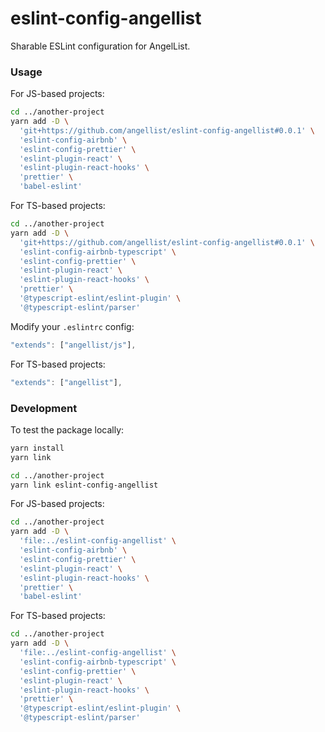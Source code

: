 # eslint-config-angellist

Sharable ESLint configuration for AngelList.

### Usage

For JS-based projects:

```sh
cd ../another-project
yarn add -D \
  'git+https://github.com/angellist/eslint-config-angellist#0.0.1' \
  'eslint-config-airbnb' \
  'eslint-config-prettier' \
  'eslint-plugin-react' \
  'eslint-plugin-react-hooks' \
  'prettier' \
  'babel-eslint'
```

For TS-based projects:

```sh
cd ../another-project
yarn add -D \
  'git+https://github.com/angellist/eslint-config-angellist#0.0.1' \
  'eslint-config-airbnb-typescript' \
  'eslint-config-prettier' \
  'eslint-plugin-react' \
  'eslint-plugin-react-hooks' \
  'prettier' \
  '@typescript-eslint/eslint-plugin' \
  '@typescript-eslint/parser'
```

Modify your `.eslintrc` config:

```js
"extends": ["angellist/js"],
```

For TS-based projects:


```js
"extends": ["angellist"],
```


### Development

To test the package locally:

```sh
yarn install
yarn link

cd ../another-project
yarn link eslint-config-angellist
```

For JS-based projects:

```sh
cd ../another-project
yarn add -D \
  'file:../eslint-config-angellist' \
  'eslint-config-airbnb' \
  'eslint-config-prettier' \
  'eslint-plugin-react' \
  'eslint-plugin-react-hooks' \
  'prettier' \
  'babel-eslint'
```

For TS-based projects:

```sh
cd ../another-project
yarn add -D \
  'file:../eslint-config-angellist' \
  'eslint-config-airbnb-typescript' \
  'eslint-config-prettier' \
  'eslint-plugin-react' \
  'eslint-plugin-react-hooks' \
  'prettier' \
  '@typescript-eslint/eslint-plugin' \
  '@typescript-eslint/parser'
```
